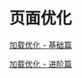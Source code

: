 # 页面优化

[加载优化 - 基础篇](https://github.com/cengbin/web-blog/blob/master/2%20%E9%A1%B5%E9%9D%A2%E4%BC%98%E5%8C%96/%E5%9F%BA%E7%A1%80%E7%AF%87.md)

[加载优化 - 进阶篇](https://github.com/cengbin/web-blog/blob/master/2%20%E9%A1%B5%E9%9D%A2%E4%BC%98%E5%8C%96/%E8%BF%9B%E9%98%B6%E7%AF%87.md)
